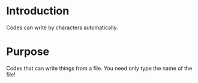 # Introduction
Codes can write by characters automatically.

# Purpose
Codes that can write things from a file. You need only type the name of the file! 
